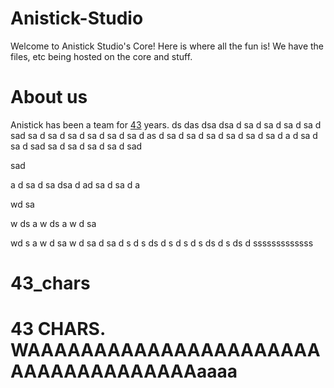 # Anistick-Studio
Welcome to Anistick Studio's Core!
Here is where all the fun is!
We have the files, etc being hosted on the core and stuff.
# About us
Anistick has been a team for [43](#43_chars) years.
ds
das
dsa
dsa
d
sa
d
sa
d
sa
d
sa
d
sad
sa
d
sa
d
sa
d
sa
d
sa
d
sa
d
as
d
sa
d
sa
d
sa
d
sa
d
sa
d
sa
d
a
d
sa
d
sa
d
sad
sa
d
sa
d
sa
d
sa
d
sad

sad

a
d
sa
d
sa
dsa
d
ad
sa
d
sa
d
a

wd
sa

w
ds
a
w
ds
a
w
d
sa

wd
s
a
w
d
sa
w
d
sa
d
sa
d
s
d
s
ds
d
s
d
s
d
s
ds
d
s
ds
d
sssssssssssss
# 43_chars
# 43 CHARS. WAAAAAAAAAAAAAAAAAAAAAAAAAAAAAAAAAAAAaaaa
